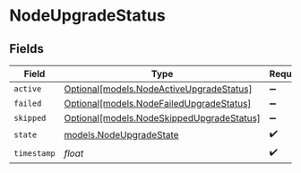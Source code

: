 # NodeUpgradeStatus


## Fields

| Field                                                                              | Type                                                                               | Required                                                                           | Description                                                                        |
| ---------------------------------------------------------------------------------- | ---------------------------------------------------------------------------------- | ---------------------------------------------------------------------------------- | ---------------------------------------------------------------------------------- |
| `active`                                                                           | [Optional[models.NodeActiveUpgradeStatus]](../models/nodeactiveupgradestatus.md)   | :heavy_minus_sign:                                                                 | N/A                                                                                |
| `failed`                                                                           | [Optional[models.NodeFailedUpgradeStatus]](../models/nodefailedupgradestatus.md)   | :heavy_minus_sign:                                                                 | N/A                                                                                |
| `skipped`                                                                          | [Optional[models.NodeSkippedUpgradeStatus]](../models/nodeskippedupgradestatus.md) | :heavy_minus_sign:                                                                 | N/A                                                                                |
| `state`                                                                            | [models.NodeUpgradeState](../models/nodeupgradestate.md)                           | :heavy_check_mark:                                                                 | N/A                                                                                |
| `timestamp`                                                                        | *float*                                                                            | :heavy_check_mark:                                                                 | N/A                                                                                |